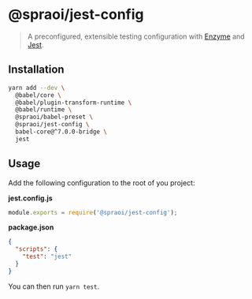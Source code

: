 # @spraoi/jest-config

> A preconfigured, extensible testing configuration with
> [Enzyme](https://airbnb.io/enzyme/) and [Jest](https://jestjs.io/en/).

## Installation

```bash
yarn add --dev \
  @babel/core \
  @babel/plugin-transform-runtime \
  @babel/runtime \
  @spraoi/babel-preset \
  @spraoi/jest-config \
  babel-core@^7.0.0-bridge \
  jest
```

## Usage

Add the following configuration to the root of you project:

**jest.config.js**

```javascript
module.exports = require('@spraoi/jest-config');
```

**package.json**

```json
{
  "scripts": {
    "test": "jest"
  }
}
```

You can then run `yarn test`.
